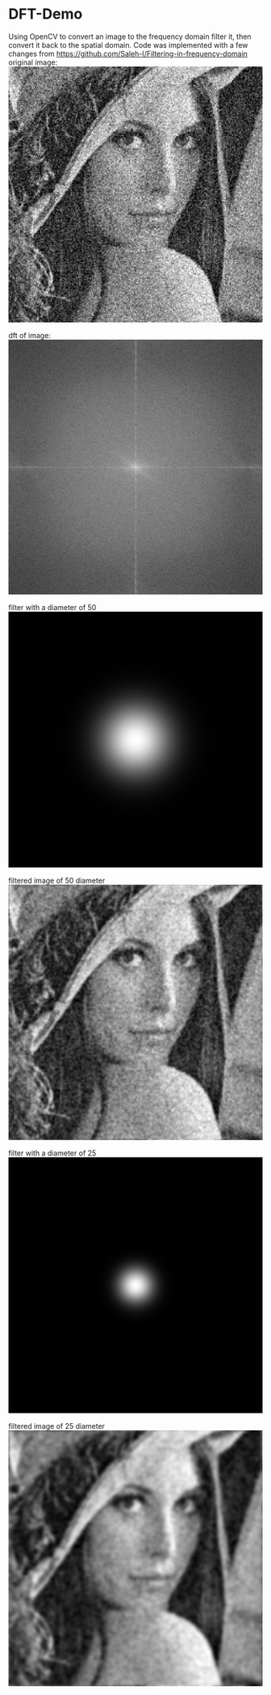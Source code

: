 # DFT-Demo
Using OpenCV to convert an image to the frequency domain filter it, then convert it back to the spatial domain.
Code was implemented with a few changes from https://github.com/Saleh-I/Filtering-in-frequency-domain
original image:
![alt text](https://github.com/Jax45/DFT-Demo/blob/main/input_gray.jpg?raw=true)

dft of image:
![alt text](https://github.com/Jax45/DFT-Demo/blob/main/DFT.png?raw=true)

filter with a diameter of 50
![alt text](https://github.com/Jax45/DFT-Demo/blob/main/d50Filter.png?raw=true)

filtered image of 50 diameter
![alt text](https://github.com/Jax45/DFT-Demo/blob/main/filteredImage50.png?raw=true)

filter with a diameter of 25
![alt text](https://github.com/Jax45/DFT-Demo/blob/main/d25Filter.png?raw=true)

filtered image of 25 diameter
![alt text](https://github.com/Jax45/DFT-Demo/blob/main/filteredImage25.png?raw=true)

